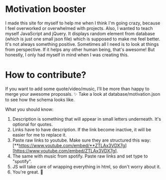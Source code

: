 # Motivation booster

I made this site for myself to help me when I think I'm going crazy, because I feel overworked or overwhelmed with projects. Also, I wanted to teach myself JavaScript and jQuery.
It displays random element from database (which is just one small json file) which is supposed to make me feel better. It's not always something positive. Sometimes all I need is to look at things from perspective.
If it helps any other human being, that's awesome! But honestly, I only had myself in mind when I was creating this.

# How to contribute?

If you want to add some quote/video/music, I'll be more than happy to merge your awesome proposals. ✨
Take a look at database/motivation.json to see how the schema looks like.

What you should know:
1. Description is something that will appear in small letters underneath. It's optional for quotes.
2. Links have to have description. If the link become inactive, it will be easier for me to replace it.
3. Paste raw links to youtube. Make sure they are structured this way: [**https://www.youtube.com/embed/**ZTLAx3VDX7g][https://www.youtube.com/embed/ZTLAx3VDX7g].
4. The same with music from spotify. Paste raw links and set type to "spotify".
5. JS will take care of wrapping everything in html, so don't worry about it.
6. You're great. 🙌
